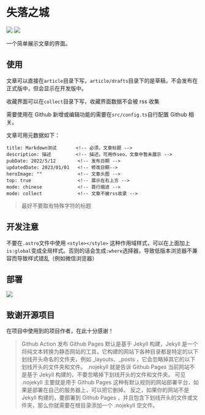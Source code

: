 # 失落之城

![](https://img.shields.io/github/stars/ListenMoon/PureWiki.svg?style=flat&label=Star)
![](https://img.shields.io/github/forks/ListenMoon/PureWiki.svg?style=flat&label=Fork)

一个简单展示文章的界面。

## 使用

文章可以直接在`article`目录下写，`article/drafts`目录下的是草稿，不会发布在正式版中，但会显示在开发版中。

收藏界面可以在`collect`目录下写，收藏界面数据不会被 rss 收集

需要使用在 Github 新增或编辑功能的需要在`src/config.ts`自行配置 Github 相关。

文章可用元数据如下：

```
title: Markdown测试       <!-- 必须，文章标题 -->
description: 描述         <!-- 描述，可用作seo，文章中暂未展示 -->
pubDate: 2022/5/12        <!-- 发布日期 -->
updatedDate: 2023/01/01   <!-- 修改日期-->
heroImage: ""             <!-- 文章头图 -->
top: true                 <!-- 展示在右上方 -->
mode: chinese             <!-- 首行缩进 -->
mode: collect             <!-- 文章不被rss收录 -->
```

> 最好不要取有特殊字符的标题

## 开发注意

不要在`.astro`文件中使用 `<style></style>` 这种作用域样式，可以在上面加上`is:global`变成全局样式。否则的话会生成`:where`选择器，导致低版本浏览器不兼容而导致样式错乱（例如微信浏览器）

## 部署

[![](https://www.netlify.com/img/deploy/button.svg)](https://app.netlify.com/start/deploy?repository=https://github.com/ListenMoon/PureWiki)

## 致谢开源项目

在项目中使用到的项目作者，在此十分感谢！

> Github Action 发布
> Github Pages 默认是基于 Jekyll 构建，Jekyll 是一个将纯文本转换为静态网站的工具，它构建的网站下各种目录都是特定的以下划线开头命名的文件夹，例如 \_layouts、\_posts ，它会忽略掉其它的以下划线开头的文件夹和文件。
> .nojekyll 就是告诉 Github Pages 当前网站不是基于 Jekyll 构建的，不要忽略掉下划线开头的文件和文件夹。
> 可见 .nojekyll 主要就是用于 Github Pages 这种有默认规则的网站部署平台，如果是部署在自己的服务器上，可以把它删掉。
> 反之，如果你的网站不是 Jekyll 构建的，要部署到 Github Pages ，并且包含下划线开头的文件或文件夹，那么你就需要在根目录添加一个 .nojekyll 空文件。
